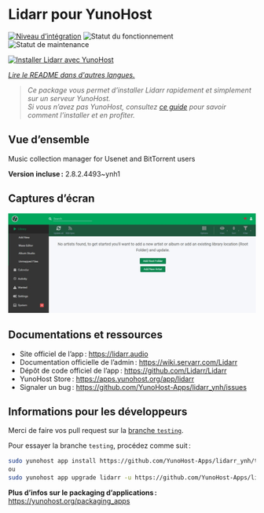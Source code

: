 <!--
Nota bene : ce README est automatiquement généré par <https://github.com/YunoHost/apps/tree/master/tools/readme_generator>
Il NE doit PAS être modifié à la main.
-->

# Lidarr pour YunoHost

[![Niveau d’intégration](https://apps.yunohost.org/badge/integration/lidarr)](https://ci-apps.yunohost.org/ci/apps/lidarr/)
![Statut du fonctionnement](https://apps.yunohost.org/badge/state/lidarr)
![Statut de maintenance](https://apps.yunohost.org/badge/maintained/lidarr)

[![Installer Lidarr avec YunoHost](https://install-app.yunohost.org/install-with-yunohost.svg)](https://install-app.yunohost.org/?app=lidarr)

*[Lire le README dans d'autres langues.](./ALL_README.md)*

> *Ce package vous permet d’installer Lidarr rapidement et simplement sur un serveur YunoHost.*  
> *Si vous n’avez pas YunoHost, consultez [ce guide](https://yunohost.org/install) pour savoir comment l’installer et en profiter.*

## Vue d’ensemble

Music collection manager for Usenet and BitTorrent users

**Version incluse :** 2.8.2.4493~ynh1

## Captures d’écran

![Capture d’écran de Lidarr](./doc/screenshots/screenshot.jpg)

## Documentations et ressources

- Site officiel de l’app : <https://lidarr.audio>
- Documentation officielle de l’admin : <https://wiki.servarr.com/Lidarr>
- Dépôt de code officiel de l’app : <https://github.com/Lidarr/Lidarr>
- YunoHost Store : <https://apps.yunohost.org/app/lidarr>
- Signaler un bug : <https://github.com/YunoHost-Apps/lidarr_ynh/issues>

## Informations pour les développeurs

Merci de faire vos pull request sur la [branche `testing`](https://github.com/YunoHost-Apps/lidarr_ynh/tree/testing).

Pour essayer la branche `testing`, procédez comme suit :

```bash
sudo yunohost app install https://github.com/YunoHost-Apps/lidarr_ynh/tree/testing --debug
ou
sudo yunohost app upgrade lidarr -u https://github.com/YunoHost-Apps/lidarr_ynh/tree/testing --debug
```

**Plus d’infos sur le packaging d’applications :** <https://yunohost.org/packaging_apps>
